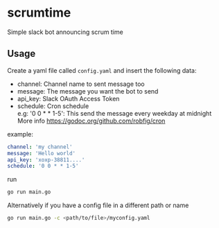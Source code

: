# scrumtime
Simple slack bot announcing scrum time

## Usage

Create a yaml file called `config.yaml` and insert the following data:

* channel: Channel name to sent message too
* message: The message you want the bot to send
* api_key: Slack OAuth Access Token
* schedule: Cron schedule  
    e.g: '0 0 * * 1-5': This send the message every weekday at midnight
    More info https://godoc.org/github.com/robfig/cron

example:

```yaml
channel: 'my channel'
message: 'Hello world'
api_key: 'xoxp-38811....'
schedule: '0 0 * * 1-5'
```

run
```sh
go run main.go
```

Alternatively if you have a config file in a different path or name
```sh
go run main.go -c <path/to/file>/myconfig.yaml
```
